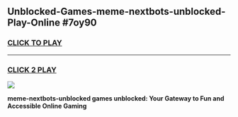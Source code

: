 
## Unblocked-Games-meme-nextbots-unblocked-Play-Online #7oy90
<h3>
<a href="https://news.freeplayer.one?title=meme-nextbots-unblocked&ref=3">CLICK TO PLAY</a></h3>
<hr>

<h3>
<a href="https://news.freeplayer.one?title=meme-nextbots-unblocked&ref=3">CLICK 2 PLAY</a>
  
</h3>

<a href="https://news.freeplayer.one?title=meme-nextbots-unblocked&ref=3"><img src="https://clearcache.store/games.png"></a>


**meme-nextbots-unblocked games unblocked: Your Gateway to Fun and Accessible Online Gaming**
